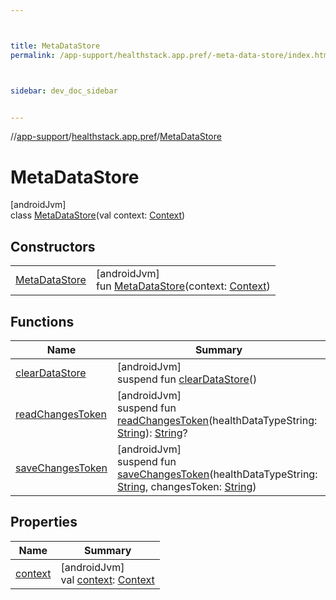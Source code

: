 ```yaml
---



title: MetaDataStore
permalink: /app-support/healthstack.app.pref/-meta-data-store/index.html



sidebar: dev_doc_sidebar


---
```




//[app-support](/app-support.html)/[healthstack.app.pref](../index.html)/[MetaDataStore](index.html)



# MetaDataStore



[androidJvm]\
class [MetaDataStore](index.html)(val context: [Context](https://developer.android.com/reference/kotlin/android/content/Context.html))



## Constructors


| | |
|---|---|
| [MetaDataStore](-meta-data-store.html) | [androidJvm]<br>fun [MetaDataStore](-meta-data-store.html)(context: [Context](https://developer.android.com/reference/kotlin/android/content/Context.html)) |


## Functions


| Name | Summary |
|---|---|
| [clearDataStore](clear-data-store.html) | [androidJvm]<br>suspend fun [clearDataStore](clear-data-store.html)() |
| [readChangesToken](read-changes-token.html) | [androidJvm]<br>suspend fun [readChangesToken](read-changes-token.html)(healthDataTypeString: [String](https://kotlinlang.org/api/latest/jvm/stdlib/kotlin/-string/index.html)): [String](https://kotlinlang.org/api/latest/jvm/stdlib/kotlin/-string/index.html)? |
| [saveChangesToken](save-changes-token.html) | [androidJvm]<br>suspend fun [saveChangesToken](save-changes-token.html)(healthDataTypeString: [String](https://kotlinlang.org/api/latest/jvm/stdlib/kotlin/-string/index.html), changesToken: [String](https://kotlinlang.org/api/latest/jvm/stdlib/kotlin/-string/index.html)) |


## Properties


| Name | Summary |
|---|---|
| [context](context.html) | [androidJvm]<br>val [context](context.html): [Context](https://developer.android.com/reference/kotlin/android/content/Context.html) |



